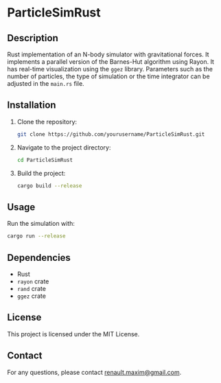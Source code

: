 # ParticleSimRust

## Description
Rust implementation of an N-body simulator with gravitational forces.
It implements a parallel version of the Barnes-Hut algorithm using Rayon.
It has real-time visualization using the `ggez` library.
Parameters such as the number of particles, the type of simulation or the time integrator can be adjusted in the `main.rs` file.

## Installation
1. Clone the repository:
    ```sh
    git clone https://github.com/yourusername/ParticleSimRust.git
    ```
2. Navigate to the project directory:
    ```sh
    cd ParticleSimRust
    ```
3. Build the project:
    ```sh
    cargo build --release
    ```

## Usage
Run the simulation with:
```sh
cargo run --release
```

## Dependencies
- Rust
- `rayon` crate
- `rand` crate
- `ggez` crate

## License
This project is licensed under the MIT License.

## Contact
For any questions, please contact renault.maxim@gmail.com.








































